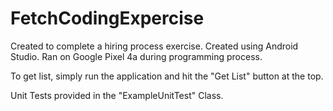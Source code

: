 # FetchCodingExpercise

Created to complete a hiring process exercise. Created using Android Studio. Ran on Google Pixel 4a during programming process.

To get list, simply run the application and hit the "Get List" button at the top.

Unit Tests provided in the "ExampleUnitTest" Class.
